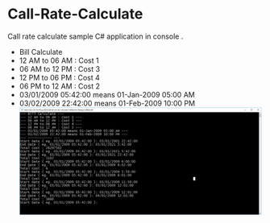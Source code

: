 # Call-Rate-Calculate
Call rate calculate sample C# application in console .

- Bill Calculate
- 12 AM to 06 AM : Cost 1
- 06 AM to 12 PM : Cost 3
- 12 PM to 06 PM : Cost 4
- 06 PM to 12 AM : Cost 2
- 03/01/2009 05:42:00 means 01-Jan-2009 05:00 AM
- 03/02/2009 22:42:00 means 01-Feb-2009 10:00 PM 
![Call Rates](https://raw.githubusercontent.com/aukgit/Call-Rate-Calculate/master/Phone%20Bill%20Calculate%20Project.png)